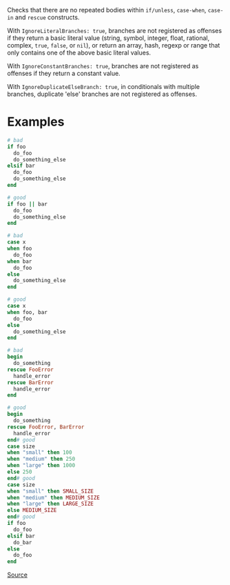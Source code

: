 
Checks that there are no repeated bodies
within `if/unless`, `case-when`, `case-in` and `rescue` constructs.

With `IgnoreLiteralBranches: true`, branches are not registered
as offenses if they return a basic literal value (string, symbol,
integer, float, rational, complex, `true`, `false`, or `nil`), or
return an array, hash, regexp or range that only contains one of
the above basic literal values.

With `IgnoreConstantBranches: true`, branches are not registered
as offenses if they return a constant value.

With `IgnoreDuplicateElseBranch: true`, in conditionals with multiple branches,
duplicate 'else' branches are not registered as offenses.

# Examples

```ruby
# bad
if foo
  do_foo
  do_something_else
elsif bar
  do_foo
  do_something_else
end

# good
if foo || bar
  do_foo
  do_something_else
end

# bad
case x
when foo
  do_foo
when bar
  do_foo
else
  do_something_else
end

# good
case x
when foo, bar
  do_foo
else
  do_something_else
end

# bad
begin
  do_something
rescue FooError
  handle_error
rescue BarError
  handle_error
end

# good
begin
  do_something
rescue FooError, BarError
  handle_error
end# good
case size
when "small" then 100
when "medium" then 250
when "large" then 1000
else 250
end# good
case size
when "small" then SMALL_SIZE
when "medium" then MEDIUM_SIZE
when "large" then LARGE_SIZE
else MEDIUM_SIZE
end# good
if foo
  do_foo
elsif bar
  do_bar
else
  do_foo
end
```

[Source](http://www.rubydoc.info/gems/rubocop/RuboCop/Cop/Lint/DuplicateBranch)